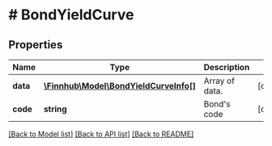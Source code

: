 # # BondYieldCurve

## Properties

Name | Type | Description | Notes
------------ | ------------- | ------------- | -------------
**data** | [**\Finnhub\Model\BondYieldCurveInfo[]**](BondYieldCurveInfo.md) | Array of data. | [optional]
**code** | **string** | Bond&#39;s code | [optional]

[[Back to Model list]](../../README.md#models) [[Back to API list]](../../README.md#endpoints) [[Back to README]](../../README.md)
